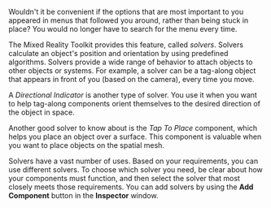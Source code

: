 Wouldn't it be convenient if the options that are most important to you appeared in menus that followed you around, rather than being stuck in place? You would no longer have to search for the menu every time.

The Mixed Reality Toolkit provides this feature, called *solvers*. Solvers calculate an object's position and orientation by using predefined algorithms. Solvers provide a wide range of behavior to attach objects to other objects or systems. For example, a solver can be a tag-along object that appears in front of you (based on the camera), every time you move.

A *Directional Indicator* is another type of solver. You use it when you want to help tag-along components orient themselves to the desired direction of the object in space.

Another good solver to know about is the *Tap To Place* component, which helps you place an object over a surface. This component is valuable when you want to place objects on the spatial mesh.

Solvers have a vast number of uses. Based on your requirements, you can use different solvers. To choose which solver you need, be clear about how your components must function, and then select the solver that most closely meets those requirements. You can add solvers by using the **Add Component** button in the **Inspector** window.
